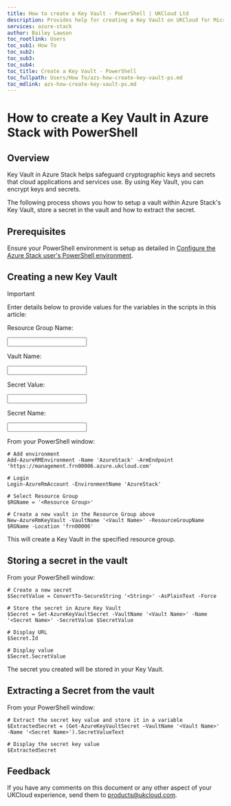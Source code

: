 ```yaml
---
title: How to create a Key Vault - PowerShell | UKCloud Ltd
description: Provides help for creating a Key Vault on UKCloud for Microsoft Azure
services: azure-stack
author: Bailey Lawson
toc_rootlink: Users
toc_sub1: How To
toc_sub2:
toc_sub3:
toc_sub4:
toc_title: Create a Key Vault - PowerShell
toc_fullpath: Users/How To/azs-how-create-key-vault-ps.md
toc_mdlink: azs-how-create-key-vault-ps.md
---
```


# How to create a Key Vault in Azure Stack with PowerShell

## Overview

Key Vault in Azure Stack helps safeguard cryptographic keys and secrets that cloud applications and services use. By using Key Vault, you can encrypt keys and secrets.

The following process shows you how to setup a vault within Azure Stack's Key Vault, store a secret in the vault and how to extract the secret.

## Prerequisites

Ensure your PowerShell environment is setup as detailed in [Configure the Azure Stack user's PowerShell environment](azs-how-configure-powershell-users.md).

## Creating a new Key Vault

> [!IMPORTANT]
> Enter details below to provide values for the variables in the scripts in this article:
>
> Resource Group Name: <form oninput="result.value=resourcegroup.value" id="resourcegroup" style="display: inline;" >
> <input  type="text" id="resourcegroup" name="resourcegroup" style="display: inline;"/></form>
>
> Vault Name: <form oninput="result.value=vaultname.value;result2.value=vaultname.value;result3.value=vaultname.value" id="vaultname" style="display: inline;">
> <input  type="text" id="vaultname" name="vaultname" style="display: inline;" /></form>
>
> Secret Value: <form oninput="result.value=secretvalue.value" id="secretvalue" style="display: inline;">
> <input  type="text" id="secretvalue" name="secretvalue" style="display: inline;" /></form>
>
> Secret Name: <form oninput="result.value=secretname.value;result2.value=secretname.value" id="secretname" style="display: inline;">
> <input  type="text" id="secretname" name="secretname" style="display: inline;"/></form>

From your PowerShell window:

<pre><code class="language-PowerShell"># Add environment
Add-AzureRMEnvironment -Name 'AzureStack' -ArmEndpoint 'https://management.frn00006.azure.ukcloud.com'

# Login
Login-AzureRmAccount -EnvironmentName 'AzureStack'

# Select Resource Group
$RGName = '<output form="resourcegroup" name="result" style="display: inline;">&lt;Resource Group&gt;</output>'

# Create a new vault in the Resource Group above
New-AzureRmKeyVault -VaultName '<output form="vaultname" name="result" style="display: inline;">&lt;Vault Name&gt;</output>' -ResourceGroupName $RGName -Location 'frn00006'
</code></pre>

This will create a Key Vault in the specified resource group.

## Storing a secret in the vault

From your PowerShell window:

<pre><code class="language-PowerShell"># Create a new secret
$SecretValue = ConvertTo-SecureString '<output form="secretvalue" name="result" style="display: inline;">&lt;String&gt;</output>' -AsPlainText -Force

# Store the secret in Azure Key Vault
$Secret = Set-AzureKeyVaultSecret -VaultName '<output form="vaultname" name="result2" style="display: inline;">&lt;Vault Name&gt;</output>' -Name '<output form="secretname" name="result" style="display: inline;">&lt;Secret Name&gt;</output>' -SecretValue $SecretValue

# Display URL
$Secret.Id

# Display value
$Secret.SecretValue
</code></pre>

The secret you created will be stored in your Key Vault.

## Extracting a Secret from the vault

From your PowerShell window:

<pre><code class="language-PowerShell"># Extract the secret key value and store it in a variable
$ExtractedSecret = (Get-AzureKeyVaultSecret –VaultName '<output form="vaultname" name="result3" style="display: inline;">&lt;Vault Name&gt;</output>' -Name '<output form="secretname" name="result2" style="display: inline;">&lt;Secret Name&gt;</output>').SecretValueText

# Display the secret key value
$ExtractedSecret
</code></pre>

## Feedback

If you have any comments on this document or any other aspect of your UKCloud experience, send them to <products@ukcloud.com>.
